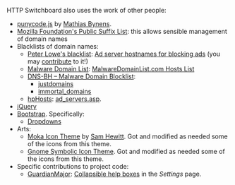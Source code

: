 HTTP Switchboard also uses the work of other people:

- [punycode.js](https://github.com/bestiejs/punycode.js/) by [Mathias Bynens](http://mathiasbynens.be/).
- [Mozilla Foundation's Public Suffix List](http://publicsuffix.org/): this allows sensible management of domain names
- Blacklists of domain names:
    * [Peter Lowe's blacklist](http://pgl.yoyo.org/as/index.php): [Ad server hostnames for blocking ads](http://pgl.yoyo.org/as/serverlist.php?mimetype=plaintext) (you may [contribute](http://pgl.yoyo.org/as/#submit) to it!)
    * [Malware Domain List](http://www.malwaredomainlist.com/): [MalwareDomainList.com Hosts List](http://www.malwaredomainlist.com/hostslist/hosts.txt)
    * [DNS-BH – Malware Domain Blocklist](http://www.malwaredomains.com/?page_id=1508):
        - [justdomains](http://dns-bh.sagadc.org/justdomains)
        - [immortal_domains](http://dns-bh.sagadc.org/immortal_domains.txt)
    * [hpHosts](http://hosts-file.net): [ad_servers.asp](http://hosts-file.net/?s=Download).
- [jQuery](http://jquery.com/)
- [Bootstrap](http://getbootstrap.com/). Specifically:
    * [Dropdowns](http://getbootstrap.com/javascript/#dropdowns)
- Arts:
    * [Moka Icon Theme](https://github.com/snwh/moka-icon-theme-symbolic) by [Sam Hewitt](https://github.com/snwh). Got and modified as needed some of the icons from this theme.
    * [Gnome Symbolic Icon Theme](https://git.gnome.org/browse/gnome-icon-theme-symbolic). Got and modified as needed some of the icons from this theme.
- Specific contributions to project code:
    * [GuardianMajor](github.com/GuardianMajor): [Collapsible help boxes](/gorhill/httpswitchboard/pull/57) in the *Settings* page.